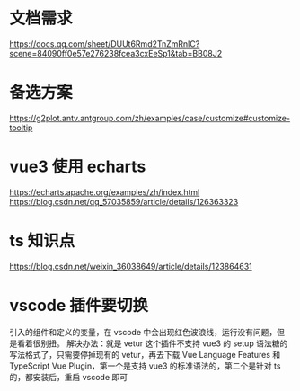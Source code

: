 # 文档需求

https://docs.qq.com/sheet/DUUt6Rmd2TnZmRnlC?scene=84090ff0e57e276238fcea3cxEeSp1&tab=BB08J2

# 备选方案

https://g2plot.antv.antgroup.com/zh/examples/case/customize#customize-tooltip

# vue3 使用 echarts

https://echarts.apache.org/examples/zh/index.html
https://blog.csdn.net/qq_57035859/article/details/126363323

# ts 知识点

https://blog.csdn.net/weixin_36038649/article/details/123864631

# vscode 插件要切换

引入的组件和定义的变量，在 vscode 中会出现红色波浪线，运行没有问题，但是看着很别扭。
解决办法：就是 vetur 这个插件不支持 vue3 的 setup 语法糖的写法格式了，只需要停掉现有的 vetur，再去下载 Vue Language Features 和 TypeScript Vue Plugin，第一个是支持 vue3 的标准语法的，第二个是针对 ts 的，都安装后，重启 vscode 即可